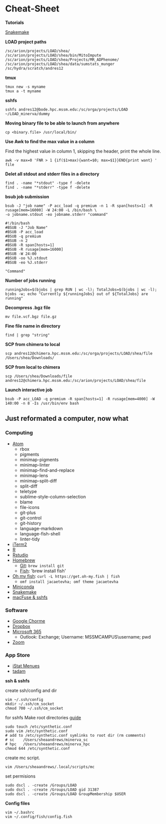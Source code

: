 # Cheat-Sheet

**Tutorials**

[Snakemake](https://slowkow.com/notes/snakemake-tutorial/)

**LOAD project paths**
```
/sc/arion/projects/LOAD/shea/
/sc/arion/projects/LOAD/shea/bin/MitoImpute
/sc/arion/projects/LOAD/shea/Projects/MR_ADPhenome/
/sc/arion/projects/LOAD/shea/data/sumstats_munger
/sc/hydra/scratch/andres12
```

**tmux**
```
tmux new -s myname
tmux a -t myname
```

**sshfs**
```
sshfs andres12@bode.hpc.mssm.edu:/sc/orga/projects/LOAD ~/LOAD_minerva/dummy
```

**Moving binary file to be able to launch from anywhere**
```
cp <binary.file> /usr/local/bin/
```

**Use Awk to find the max value in a column**

Find the highest value in column 1, skipping the header, print the whole line. 
```
awk -v max=0 'FNR > 1 {if($1>max){want=$0; max=$1}}END{print want} ' file
```

**Delet all stdout and stderr files in a directory**
```
find . -name "*stdout" -type f -delete
find . -name "*stderr" -type f -delete
```

**bsub job submission**
```
bsub -J "job name" -P acc_load -q premium -n 1 -R span[hosts=1] -R rusage[mem=16000] -W 24:00 -L /bin/bash \
-o jobname.stdout -eo jobname.stderr "command"
```

```
#!/bin/bash
#BSUB -J "Job Name"
#BSUB -P acc_load
#BSUB -q premium
#BSUB -n 2
#BSUB -R span[hosts=1]
#BSUB -R rusage[mem=16000]
#BSUB -W 24:00
#BSUB -oo %J.stdout
#BSUB -eo %J.stderr

"Command"
```


**Number of jobs running** 

```
runningJobs=$(bjobs | grep RUN | wc -l); TotalJobs=$(bjobs | wc -l); bjobs -w; echo "Currently ${runningJobs} out of ${TotalJobs} are running"
```

**Decompress .bgz file** 

```
mv file.vcf.bgz file.gz
```

**Fine file name in directory** 

```
find | grep "string"
```

**SCP from chimera to local**

```
scp andres12@chimera.hpc.mssm.edu:/sc/orga/projects/LOAD/shea/file /Users/shea/Downloads/
```

**SCP from local to chimera**

```
scp /Users/shea/Downloads/file andres12@chimera.hpc.mssm.edu:/sc/arion/projects/LOAD/shea/file 
```

**Launch interactive job**
```
bsub -P acc_LOAD -q premium -R span[hosts=1] -R rusage[mem=4000] -W 140:00 -n 8 -Is /usr/bin/env bash
```

[](https://stackoverflow.com/questions/25721884/how-should-i-deal-with-package-xxx-is-not-available-for-r-version-x-y-z-wa)

## Just reformated a computer, now what 

### Computing 

* [Atom](https://atom.io/)
  - rbox
  - pigments
  - minimap-pigments
  - minimap-linter
  - minimap-find-and-replace
  - minimap-lens
  - minimap-split-diff
  - split-diff
  - teletype
  - sublime-style-column-selection
  - blame
  - file-icons
  - git-plus
  - git-control 
  - git-history
  - language-markdown
  - language-fish-shell
  - linter-tidy
* [iTerm2](https://iterm2.com/downloads.html)
* [R](https://cran.r-project.org/bin/macosx/)
* [Rstudio](https://rstudio.com/products/rstudio/download/)
* [Homebrew](https://brew.sh/)
  - [Git](https://git-scm.com/download/mac): `brew install git`
  - [Fish](https://fishshell.com/): 'brew install fish'
* [Oh my fish](https://github.com/oh-my-fish/oh-my-fish): `curl -L https://get.oh-my.fish | fish`
  - `omf install jacaetevha; omf theme jacaetevha`
* [Miniconda](https://conda.io/en/latest/miniconda.html)
* [Snakemake](https://snakemake.readthedocs.io/en/stable/getting_started/installation.html)
* [macFuse & sshfs](https://osxfuse.github.io/)

### Software 
* [Google Chorme](https://www.google.com/chrome/)
* [Dropbox](https://www.dropbox.com/downloading)
* [Microsoft 365](https://www.office.com/)
  - Outlook: Exchange; Username: MSSMCAMPUS\username; pwd
* [Zoom](https://zoom.us/download)

### App Store
* [iStat Menues](https://apps.apple.com/us/app/istat-menus/id1319778037?mt=12)
* [tadam](https://apps.apple.com/us/app/tadam-stay-focused-at-work/id531349534?mt=12)

**ssh & sshfs**

create ssh/config and dir 

```
vim ~/.ssh/config
mkdir ~/.ssh/cm_socket
chmod 700 ~/.ssh/cm_socket
```

for sshfs 
Make root directories [guide](https://derflounder.wordpress.com/2020/01/18/creating-root-level-directories-and-symbolic-links-on-macos-catalina/)
```
sudo touch /etc/synthetic.conf
sudo vim /etc/synthetic.conf
# add to /etc/synthetic.conf symlinks to root dir (rm comments)
# sc	/Users/sheaandrews/minerva_sc
# hpc	/Users/sheaandrews/minerva_hpc
chmod 644 /etc/synthetic.conf
```

create mc script. 
```
vim /Users/sheaandrews/.local/scripts/mc
```

set permisions 
```
sudo dscl . -create /Groups/LOAD
sudo dscl . -create /Groups/LOAD gid 31387
sudo dscl . -create /Groups/LOAD GroupMembership $USER
```

**Config files** 

```
vim ~/.bashrc
vim ~/.config/fish/config.fish
```


